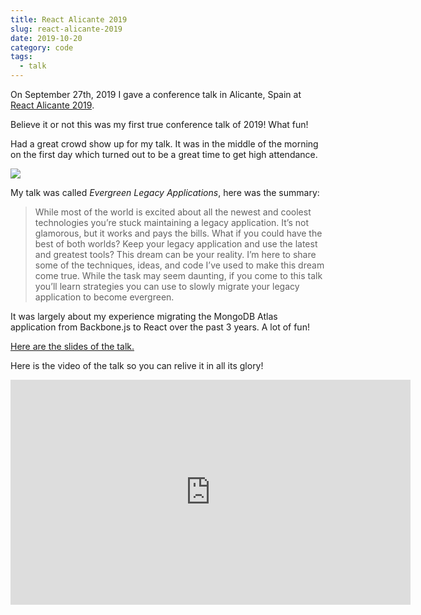 ```yaml
---
title: React Alicante 2019
slug: react-alicante-2019
date: 2019-10-20
category: code
tags:
  - talk
---
```


On September 27th, 2019 I gave a conference talk in Alicante, Spain at [React Alicante 2019](https://reactalicante.es/).

Believe it or not this was my first true conference talk of 2019! What fun!

Had a great crowd show up for my talk. It was in the middle of the morning on the first day which turned out to be a great time to get high attendance.

![](/images/posts/2019/react-alicante.jpeg)

My talk was called _Evergreen Legacy Applications_, here was the summary:

> While most of the world is excited about all the newest and coolest technologies you’re stuck maintaining a legacy application. It’s not glamorous, but it works and pays the bills. What if you could have the best of both worlds? Keep your legacy application and use the latest and greatest tools? This dream can be your reality. I’m here to share some of the techniques, ideas, and code I’ve used to make this dream come true. While the task may seem daunting, if you come to this talk you’ll learn strategies you can use to slowly migrate your legacy application to become evergreen.

It was largely about my experience migrating the MongoDB Atlas application from Backbone.js to React over the past 3 years. A lot of fun!

[Here are the slides of the talk.](https://speakerdeck.com/hswolff/evergreen-legacy-applications)

Here is the video of the talk so you can relive it in all its glory!

<iframe width="640" height="360" src="https://www.youtube.com/embed/t0fH0KdhJH4?rel=0" frameborder="0" allowfullscreen></iframe>
